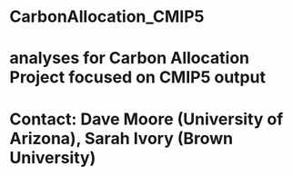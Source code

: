 # CarbonAllocation_CMIP5
# analyses for Carbon Allocation Project focused on CMIP5 output
# Contact: Dave Moore (University of Arizona), Sarah Ivory (Brown University)
